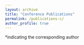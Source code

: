 ```yaml
---
layout: archive
title: "Conference Publications"
permalink: /publications-c/
author_profile: true
---
```

*indicating the corresponding author

